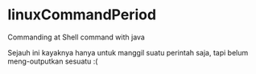 # linuxCommandPeriod
Commanding at Shell command with java

Sejauh ini kayaknya hanya untuk manggil suatu perintah saja, tapi belum meng-outputkan sesuatu :(

